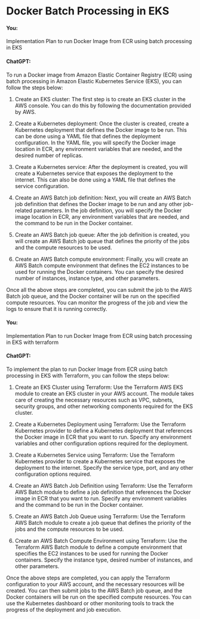 # Docker Batch Processing in EKS

#### You:
Implementation Plan to run Docker Image from ECR using batch processing in EKS

#### ChatGPT:
To run a Docker image from Amazon Elastic Container Registry (ECR) using batch processing in Amazon Elastic Kubernetes Service (EKS), you can follow the steps below:

1. Create an EKS cluster: The first step is to create an EKS cluster in the AWS console. You can do this by following the documentation provided by AWS.

2. Create a Kubernetes deployment: Once the cluster is created, create a Kubernetes deployment that defines the Docker image to be run. This can be done using a YAML file that defines the deployment configuration. In the YAML file, you will specify the Docker image location in ECR, any environment variables that are needed, and the desired number of replicas.

3. Create a Kubernetes service: After the deployment is created, you will create a Kubernetes service that exposes the deployment to the internet. This can also be done using a YAML file that defines the service configuration.

4. Create an AWS Batch job definition: Next, you will create an AWS Batch job definition that defines the Docker image to be run and any other job-related parameters. In the job definition, you will specify the Docker image location in ECR, any environment variables that are needed, and the command to be run in the Docker container.

5. Create an AWS Batch job queue: After the job definition is created, you will create an AWS Batch job queue that defines the priority of the jobs and the compute resources to be used.

6. Create an AWS Batch compute environment: Finally, you will create an AWS Batch compute environment that defines the EC2 instances to be used for running the Docker containers. You can specify the desired number of instances, instance type, and other parameters.

Once all the above steps are completed, you can submit the job to the AWS Batch job queue, and the Docker container will be run on the specified compute resources. You can monitor the progress of the job and view the logs to ensure that it is running correctly.


#### You:
Implementation Plan to run Docker Image from ECR using batch processing in EKS with terraform

#### ChatGPT:
To implement the plan to run Docker Image from ECR using batch processing in EKS with Terraform, you can follow the steps below:

1. Create an EKS Cluster using Terraform: Use the Terraform AWS EKS module to create an EKS cluster in your AWS account. The module takes care of creating the necessary resources such as VPC, subnets, security groups, and other networking components required for the EKS cluster.

2. Create a Kubernetes Deployment using Terraform: Use the Terraform Kubernetes provider to define a Kubernetes deployment that references the Docker image in ECR that you want to run. Specify any environment variables and other configuration options required for the deployment.

3. Create a Kubernetes Service using Terraform: Use the Terraform Kubernetes provider to create a Kubernetes service that exposes the deployment to the internet. Specify the service type, port, and any other configuration options required.

4. Create an AWS Batch Job Definition using Terraform: Use the Terraform AWS Batch module to define a job definition that references the Docker image in ECR that you want to run. Specify any environment variables and the command to be run in the Docker container.

5. Create an AWS Batch Job Queue using Terraform: Use the Terraform AWS Batch module to create a job queue that defines the priority of the jobs and the compute resources to be used.

6. Create an AWS Batch Compute Environment using Terraform: Use the Terraform AWS Batch module to define a compute environment that specifies the EC2 instances to be used for running the Docker containers. Specify the instance type, desired number of instances, and other parameters.

Once the above steps are completed, you can apply the Terraform configuration to your AWS account, and the necessary resources will be created. You can then submit jobs to the AWS Batch job queue, and the Docker containers will be run on the specified compute resources. You can use the Kubernetes dashboard or other monitoring tools to track the progress of the deployment and job execution.
